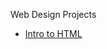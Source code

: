 Web Design Projects

<ul>
    <li><a href="intro_html/index.html" target="_blank">Intro to HTML</a></li>
</ul>